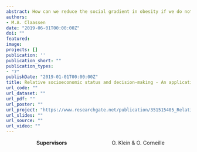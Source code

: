 ```yaml
---
abstract: How can we reduce the social gradient in obesity if we do not know what causes it in the first place? This PhD thesis explores underlying explanations of the association between socioeconomic status and eating behaviors. Taking a social psychological approach, this thesis presents the results from a series of empirical studies that test how relative socioeconomic status affects decision-making. In particular, it examines how perceptions of one’s relative status affects impulsivity, and how someone else’s relative status influences beliefs about that person’s impulsivity. Together, these findings reveal both the existence and accuracy of impulsivity stereotypes. The findings suggest that (adherence to) these stereotypical behaviors are malleable and can be used in health interventions aimed at reducing health gradients.
authors:
- M.A. Claassen
date: "2019-06-01T00:00:00Z"
doi: ""
featured:
image:
projects: []
publication: ''
publication_short: ""
publication_types:
- "7"
publishDate: "2019-01-01T00:00:00Z"
title: Relative socioeconomic status and decision-making - An application to eating behaviors
url_code: ""
url_dataset: ""
url_pdf: ""
url_poster: ""
url_project: "https://www.researchgate.net/publication/351515405_Relative_socioeconomic_status_and_decision-making_-_An_application_to_eating_behaviors?utm_source=twitter&rgutm_meta1=eHNsLXRjZHUwWVpDWm83Y1RRSnUrOFpIYmxFVUFJOUpkSmY1OHU0VjJjMVFJRHpnWDlTaWRsZEd6ZEJnZFErRWdrQ2V4akhHQ3g2Z3NxY2xUY3p4eHc2U3hWYz0%3D "
url_slides: ""
url_source: ""
url_video: ""
---
```


&nbsp;&nbsp;&nbsp;&nbsp;&nbsp;&nbsp;&nbsp;&nbsp;&nbsp;&nbsp;&nbsp;&nbsp;&nbsp;&nbsp;&nbsp;&nbsp;&nbsp;&nbsp;&nbsp;&nbsp;&nbsp;**Supervisors** &nbsp;&nbsp;&nbsp;&nbsp;&nbsp;&nbsp;&nbsp;&nbsp;&nbsp;&nbsp;&nbsp;&nbsp;&nbsp;&nbsp;&nbsp;&nbsp;&nbsp;&nbsp;&nbsp;&nbsp;&nbsp;&nbsp;&nbsp;&nbsp;&nbsp;&nbsp;&nbsp;&nbsp;&nbsp;&nbsp;O. Klein & O. Corneille 